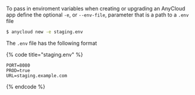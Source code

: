 To pass in enviroment variables when creating or upgrading an AnyCloud app define the optional `-e`, or `--env-file`, parameter that is a path to a `.env` file

```bash
$ anycloud new -e staging.env
```

The `.env` file has the following format

{% code title="staging.env" %}
```
PORT=8080
PROD=true
URL=staging.example.com
```
{% endcode %}